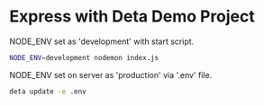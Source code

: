 # Express with Deta Demo Project

NODE_ENV set as 'development' with start script.

```bash
NODE_ENV=development nodemon index.js
```

NODE_ENV set on server as 'production' via '.env' file.

```bash
deta update -e .env
```
